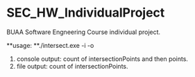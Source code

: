 # SEC_HW_IndividualProject
BUAA Software Engneering Course individual project. 

**usage: **./intersect.exe -i <inputfile> -o <outputfile>

1. console output: count of intersectionPoints and then points.
1. file output: count of intersectionPoints. 